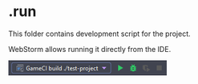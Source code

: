 # .run

This folder contains development script for the project.

WebStorm allows running it directly from the IDE.

<img src="./example-run-interface.png" alt="Webstorm interface example with play button"/>
